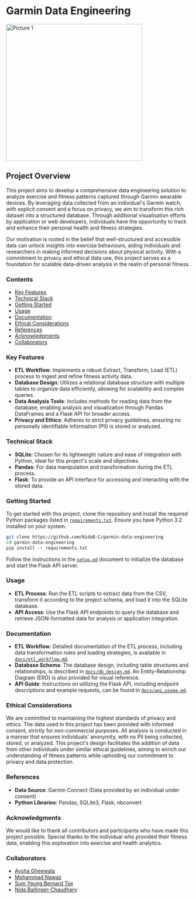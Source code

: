 # Garmin Data Engineering

<img width="372" alt="Picture 1" src="https://github.com/NidaB-C/garmin-data-engineering/assets/147389952/8a9e8075-e8ee-49ff-99a4-1abfe3402149">

## Project Overview

This project aims to develop a comprehensive data engineering solution to analyze exercise and fitness patterns captured through Garmin wearable devices. By leveraging data collected from an individual's Garmin watch, with explicit consent and a focus on privacy, we aim to transform this rich dataset into a structured database. Through additional visualisation efforts by application or web developers, individuals have the opportunity to track and enhance their personal health and fitness strategies.

Our motivation is rooted in the belief that well-structured and accessible data can unlock insights into exercise behaviours, aiding individuals and researchers in making informed decisions about physical activity. With a commitment to privacy and ethical data use, this project serves as a foundation for scalable data-driven analysis in the realm of personal fitness.

### Contents
- [Key Features](#Key-Features)
- [Technical Stack](#Technical-Stack)
- [Getting Started](#Getting-Started)
- [Usage](#Usage)
- [Documentation](#Documentation)
- [Ethical Considerations](#Ethical-Considerations)
- [References](#References)
- [Acknowledgments](#Acknowledgments)
- [Collaborators](#Collaborators)

### <a id="Key-Features"></a>Key Features

- **ETL Workflow**: Implements a robust Extract, Transform, Load (ETL) process to ingest and refine fitness activity data.
- **Database Design**: Utilizes a relational database structure with multiple tables to organize data efficiently, allowing for scalability and complex queries.
- **Data Analysis Tools**: Includes methods for reading data from the database, enabling analysis and visualization through Pandas DataFrames and a Flask API for broader access.
- **Privacy and Ethics**: Adheres to strict privacy guidelines, ensuring no personally identifiable information (PII) is stored or analyzed.

### <a id="Technical-Stack"></a>Technical Stack

- **SQLite**: Chosen for its lightweight nature and ease of integration with Python, ideal for this project's scale and objectives.
- **Pandas**: For data manipulation and transformation during the ETL process.
- **Flask**: To provide an API interface for accessing and interacting with the stored data.

### <a id="Getting-Started"></a>Getting Started

To get started with this project, clone the repository and install the required Python packages listed in [`requirements.txt`](requirements.txt). Ensure you have Python 3.2 installed on your system.

```bash
git clone https://github.com/NidaB-C/garmin-data-engineering
cd garmin-data-engineering
pip install -r requirements.txt
```

Follow the instructions in the [`setup.md`](setup.md) document to initialize the database and start the Flask API server.

### <a id="Usage"></a>Usage

- **ETL Process**: Run the ETL scripts to extract data from the CSV, transform it according to the project schema, and load it into the SQLite database.
- **API Access**: Use the Flask API endpoints to query the database and retrieve JSON-formatted data for analysis or application integration.

### <a id="Documentation"></a>Documentation

- **ETL Workflow**: Detailed documentation of the ETL process, including data transformation rules and loading strategies, is available in [`docs/etl_workflow.md`](docs/etl_workflow.md).
- **Database Schema**: The database design, including table structures and relationships, is described in [`docs/db_design.md`](docs/db_design.md). An Entity-Relationship Diagram (ERD) is also provided for visual reference.
- **API Guide**: Instructions on utilizing the Flask API, including endpoint descriptions and example requests, can be found in [`docs/api_usage.md`](docs/api_usage.md).

### <a id="Ethical-Considerations"></a>Ethical Considerations

We are committed to maintaining the highest standards of privacy and ethics. The data used in this project has been provided with informed consent, strictly for non-commercial purposes. All analysis is conducted in a manner that ensures individuals' anonymity, with no PII being collected, stored, or analyzed. This project's design facilitates the addition of data from other individuals under similar ethical guidelines, aiming to enrich our understanding of fitness patterns while upholding our commitment to privacy and data protection.


### <a id="References"></a>References

- **Data Source**: Garmin Connect (Data provided by an individual under consent)
- **Python Libraries**: Pandas, SQLite3, Flask, nbconvert

### <a id="Acknowledgments"></a>Acknowledgments

We would like to thank all contributors and participants who have made this project possible. Special thanks to the individual who provided their fitness data, enabling this exploration into exercise and health analytics.

### <a id="Collaborators"></a>Collaborators

* [Aysha Gheewala](https://github.com/AyshaGheewala)
* [Mohammad Nawaz](https://github.com/MoNawaz101)
* [Sum Yeung Bernard Tse](https://github.com/bernardtse)
* [Nida Ballinger-Chaudhary](https://github.com/NidaB-C)
